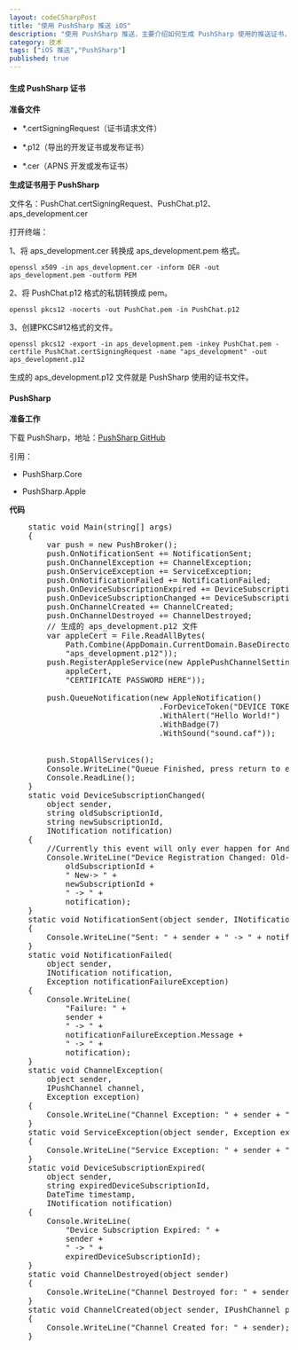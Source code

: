 ```yaml
---
layout: codeCSharpPost
title: "使用 PushSharp 推送 iOS"
description: "使用 PushSharp 推送，主要介绍如何生成 PushSharp 使用的推送证书，和 PushSharp 如何推送到 iOS。PushSharp 很强大，适用于多终端。有需要的可以看一下官方的例子，例子有各种终端的推送代码。"
category: 技术
tags: ["iOS 推送","PushSharp"]
published: true
---
```


#### 生成 PushSharp 证书 ####

**准备文件**

*   *.certSigningRequest（证书请求文件）

*   *.p12（导出的开发证书或发布证书）

*   *.cer（APNS 开发或发布证书）

**生成证书用于 PushSharp**

文件名：PushChat.certSigningRequest、PushChat.p12、aps_development.cer

打开终端：

1、将 aps_development.cer 转换成 aps_development.pem 格式。

`openssl x509 -in aps_development.cer -inform DER -out aps_development.pem -outform PEM`

2、将 PushChat.p12 格式的私钥转换成 pem。

`openssl pkcs12 -nocerts -out PushChat.pem -in PushChat.p12`

3、创建PKCS#12格式的文件。

`openssl pkcs12 -export -in aps_development.pem -inkey PushChat.pem -certfile PushChat.certSigningRequest -name "aps_development" -out aps_development.p12`

生成的 aps_development.p12 文件就是 PushSharp 使用的证书文件。

#### PushSharp ####

**准备工作**

下载 PushSharp，地址：[PushSharp GitHub](https://github.com/Redth/PushSharp/)

引用：

*   PushSharp.Core

*   PushSharp.Apple

**代码**

<pre class="brush: csharp;">
    static void Main(string[] args)
    {
        var push = new PushBroker();
        push.OnNotificationSent += NotificationSent;
        push.OnChannelException += ChannelException;
        push.OnServiceException += ServiceException;
        push.OnNotificationFailed += NotificationFailed;
        push.OnDeviceSubscriptionExpired += DeviceSubscriptionExpired;
        push.OnDeviceSubscriptionChanged += DeviceSubscriptionChanged;
        push.OnChannelCreated += ChannelCreated;
        push.OnChannelDestroyed += ChannelDestroyed;
        // 生成的 aps_development.p12 文件
        var appleCert = File.ReadAllBytes(
            Path.Combine(AppDomain.CurrentDomain.BaseDirectory,
            "aps_development.p12"));
        push.RegisterAppleService(new ApplePushChannelSettings(
            appleCert, 
            "CERTIFICATE PASSWORD HERE"));

        push.QueueNotification(new AppleNotification()
                                .ForDeviceToken("DEVICE TOKEN HERE")
                                .WithAlert("Hello World!")
                                .WithBadge(7)
                                .WithSound("sound.caf"));


        push.StopAllServices();
        Console.WriteLine("Queue Finished, press return to exit...");
        Console.ReadLine();
    }
    static void DeviceSubscriptionChanged(
        object sender, 
        string oldSubscriptionId, 
        string newSubscriptionId, 
        INotification notification)
    {
        //Currently this event will only ever happen for Android GCM
        Console.WriteLine("Device Registration Changed: Old-> " + 
            oldSubscriptionId + 
            " New-> " + 
            newSubscriptionId + 
            " -> " + 
            notification);
    }
    static void NotificationSent(object sender, INotification notification)
    {
        Console.WriteLine("Sent: " + sender + " -> " + notification);
    }
    static void NotificationFailed(
        object sender, 
        INotification notification, 
        Exception notificationFailureException)
    {
        Console.WriteLine(
            "Failure: " + 
            sender + 
            " -> " + 
            notificationFailureException.Message + 
            " -> " +
            notification);
    }
    static void ChannelException(
        object sender, 
        IPushChannel channel,
        Exception exception)
    {
        Console.WriteLine("Channel Exception: " + sender + " -> " + exception);
    }
    static void ServiceException(object sender, Exception exception)
    {
        Console.WriteLine("Service Exception: " + sender + " -> " + exception);
    }
    static void DeviceSubscriptionExpired(
        object sender, 
        string expiredDeviceSubscriptionId, 
        DateTime timestamp, 
        INotification notification)
    {
        Console.WriteLine(
            "Device Subscription Expired: " + 
            sender +
            " -> " + 
            expiredDeviceSubscriptionId);
    }
    static void ChannelDestroyed(object sender)
    {
        Console.WriteLine("Channel Destroyed for: " + sender);
    }
    static void ChannelCreated(object sender, IPushChannel pushChannel)
    {
        Console.WriteLine("Channel Created for: " + sender);
    }
</pre>